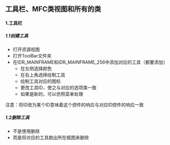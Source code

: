 ## 工具栏、MFC类视图和所有的类

#### 1.工具栏

##### 1.1创建工具

* 打开资源视图
* 打开ToolBar文件夹
* 在IDR_MAINFRAME和IDR_MAINFRAME_256中添加对应的工具（都要添加）
	* 在左侧选择颜色
	* 在右上角选择绘制工具
	* 绘制工具对应的图标
	* 更改工具ID，使之与对应的选项类一致
	* 如果是新的，可以仿照菜单处理

注意：将ID改为某个ID意味着这个控件的响应与对应ID控件的响应一致

##### 1.2删除工具

* 不是使用删除
* 而是将对应的工具脱出所在框图来删除